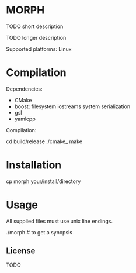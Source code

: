 # MORPH

TODO short description

TODO longer description

Supported platforms: Linux

# Compilation

Dependencies:

- CMake
- boost: filesystem iostreams system serialization
- gsl
- yamlcpp

Compilation:

  cd build/release
  ./cmake_
  make

# Installation

cp morph your/install/directory
  
# Usage

All supplied files must use unix line endings.

./morph # to get a synopsis

## License

TODO

